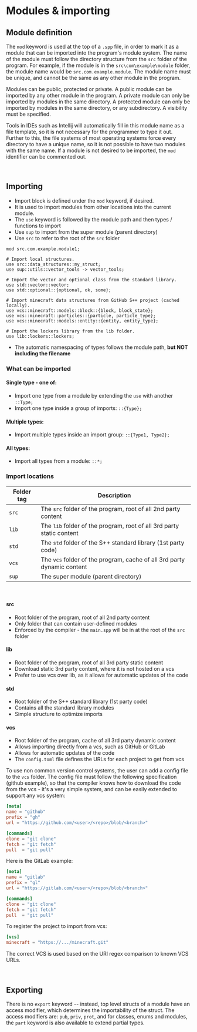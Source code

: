 # Modules & importing
## Module definition

The `mod` keyword is used at the top of a `.spp` file, in order to mark it as a module that can be
imported into the program's module system. The name of the module must follow the directory structure from the `src`
folder of the program. For example, if the module is in the `src\com\example\module` folder, the module name would be
`src.com.example.module`. The module name must be unique, and cannot be the same as any other module in the program.

Modules can be public, protected or private. A public module can be imported by any other module in the program. A
private module can only be imported by modules in the same directory. A protected module can only be imported by
modules in the same directory, or any subdirectory. A visibility must be specified.

Tools in IDEs such as Intellij will automatically fill in this module name as a file template, so it is not
necessary for the programmer to type it out. Further to this, the file systems of most operating systems force every
directory to have a unique name, so it is not possible to have two modules with the same name. If a module is
not desired to be imported, the `mod` identifier can be commented out.

<BR>

## Importing
- Import block is defined under the `mod` keyword, if desired.
- It is used to import modules from other locations into the current module.
- The `use` keyword is followed by the module path and then types / functions to import
- Use `sup` to import from the super module (parent directory)
- Use `src` to refer to the root of the `src` folder
```s++
mod src.com.example.module1;

# Import local structures.
use src::data_structures::my_struct;
use sup::utils::vector_tools -> vector_tools;

# Import the vector and optional class from the standard library.
use std::vector::vector;
use std::optional::{optional, ok, some};

# Import minecraft data structures from GitHub S++ project (cached locally).
use vcs::minecraft::models::block::{block, block_state};
use vcs::minecraft::particles::{particle, particle_type};
use vcs::minecraft::models::entity::{entity, entity_type};

# Import the lockers library from the lib folder.
use lib::lockers::lockers;
```
- The automatic namespacing of types follows the module path, **but NOT including the filename**

### What can be imported
#### Single type - one of:
- Import one type from a module by extending the `use` with another `::Type;`
- Import one type inside a group of imports: `::{Type};`

#### Multiple types:
- Import multiple types inside an import group: `::{Type1, Type2};`

#### All types:
- Import all types from a module: `::*;`

### Import locations
| Folder tag | Description                                                             |
|------------|-------------------------------------------------------------------------|
| `src`      | The `src` folder of the program, root of all 2nd party content          |
| `lib`      | The `lib` folder of the program, root of all 3rd party static content   |
| `std`      | The `std` folder of the S++ standard library (1st party code)           |
| `vcs`      | The `vcs` folder of the program, cache of all 3rd party dynamic content |
| `sup`      | The super module (parent directory)                                     |

<BR>

#### src
- Root folder of the program, root of all 2nd party content
- Only folder that can contain user-defined modules
- Enforced by the compiler - the `main.spp` will be in at the root of the `src` folder

#### lib
- Root folder of the program, root of all 3rd party static content
- Download static 3rd party content, where it is not hosted on a vcs
- Prefer to use vcs over lib, as it allows for automatic updates of the code

#### std
- Root folder of the S++ standard library (1st party code)
- Contains all the standard library modules
- Simple structure to optimize imports

#### vcs
- Root folder of the program, cache of all 3rd party dynamic content
- Allows importing directly from a vcs, such as GitHub or GitLab
- Allows for automatic updates of the code
- The `config.toml` file defines the URLs for each project to get from vcs

To use non common version control systems, the user can add a config file to the `vcs` folder. The config file must
follow the following specification (github example), so that the compiler knows how to download the code from the
vcs - it's a very simple system, and can be easily extended to support any vcs system:
```toml
[meta]
name = "github"
prefix = "gh"
url = "https://github.com/<user>/<repo>/blob/<branch>"

[commands]
clone = "git clone"
fetch = "git fetch"
pull  = "git pull"
```

Here is the GitLab example:
```toml
[meta]
name = "gitlab"
prefix = "gl"
url = "https://gitlab.com/<user>/<repo>/blob/<branch>"

[commands]
clone = "git clone"
fetch = "git fetch"
pull  = "git pull"
```

To register the project to import from vcs:
```toml
[vcs]
minecraft = "https://.../minecraft.git"
```
The correct VCS is used based on the URl regex comparison to known VCS URLs.

<BR>

## Exporting
There is no `export` keyword -- instead, top level structs of a module have an access modifier, which determines the
importability of the struct. The access modifiers are: `pub`, `priv`, `prot`, and for classes, enums and
modules, the `part` keyword is also available to extend partial types.
